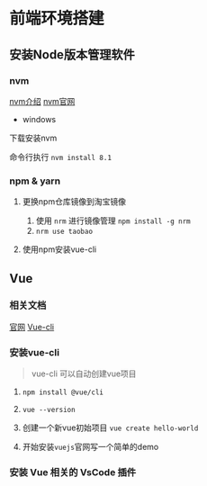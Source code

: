 # 前端环境搭建


## 安装Node版本管理软件


### nvm
[nvm介绍](https://www.jianshu.com/p/d0e0935b150a)
[nvm官网](https://github.com/coreybutler/nvm-windows/releases)

- windows

下载安装nvm

命令行执行 `nvm install 8.1`


### npm & yarn
1. 更换npm仓库镜像到淘宝镜像
    1. 使用 `nrm` 进行镜像管理 `npm install -g nrm`
    2. `nrm use taobao`

2. 使用npm安装vue-cli

## Vue

### 相关文档
[官网](https://vuejs.org/)
[Vue-cli](https://cli.vuejs.org/)

### 安装vue-cli

> vue-cli 可以自动创建vue项目

1. `npm install @vue/cli`

2. `vue --version`

3. 创建一个新vue初始项目 `vue create hello-world`

4. 开始安装`vuejs`官网写一个简单的demo


### 安装 Vue 相关的 VsCode 插件
